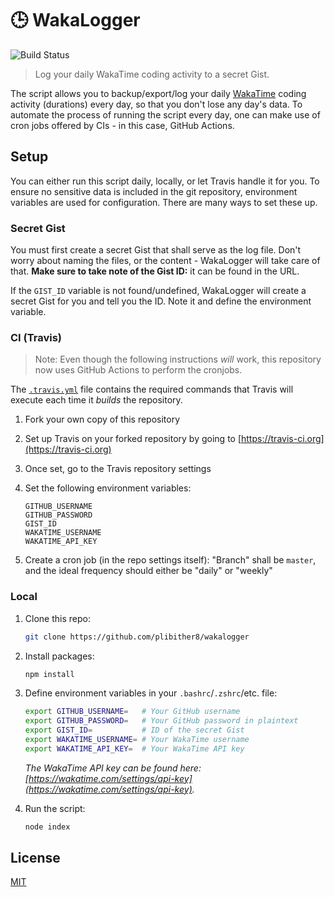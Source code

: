 # 🕒 WakaLogger

![Build Status](https://github.com/plibither8/wakalogger/workflows/main.yml/badge.svg)

> Log your daily WakaTime coding activity to a secret Gist.

The script allows you to backup/export/log your daily [WakaTime](https://wakatime.com) coding activity (durations) every day, so that you don't lose any day's data. To automate the process of running the script every day, one can make use of cron jobs offered by CIs - in this case, GitHub Actions.

## Setup

You can either run this script daily, locally, or let Travis handle it for you. To ensure no sensitive data is included in the git repository, environment variables are used for configuration. There are many ways to set these up.

### Secret Gist

You must first create a secret Gist that shall serve as the log file. Don't worry about naming the files, or the content - WakaLogger will take care of that. **Make sure to take note of the Gist ID:** it can be found in the URL.

If the `GIST_ID` variable is not found/undefined, WakaLogger will create a secret Gist for you and tell you the ID. Note it and define the environment variable.

### CI (Travis)

> Note: Even though the following instructions _will_ work, this repository now uses GitHub Actions to perform the cronjobs.

The [`.travis.yml`](.travis.yml) file contains the required commands that Travis will execute each time it *builds* the repository.

1. Fork your own copy of this repository

1. Set up Travis on your forked repository by going to [https://travis-ci.org](https://travis-ci.org)

1. Once set, go to the Travis repository settings

1. Set the following environment variables:

    ```text
    GITHUB_USERNAME
    GITHUB_PASSWORD
    GIST_ID
    WAKATIME_USERNAME
    WAKATIME_API_KEY
    ```

1. Create a cron job (in the repo settings itself): "Branch" shall be `master`, and the ideal frequency should either be "daily" or "weekly"

### Local

1. Clone this repo:

    ```sh
    git clone https://github.com/plibither8/wakalogger
    ```

1. Install packages:

    ```sh
    npm install
    ```

1. Define environment variables in your `.bashrc`/`.zshrc`/etc. file:

    ```sh
    export GITHUB_USERNAME=   # Your GitHub username
    export GITHUB_PASSWORD=   # Your GitHub password in plaintext
    export GIST_ID=           # ID of the secret Gist
    export WAKATIME_USERNAME= # Your WakaTime username
    export WAKATIME_API_KEY=  # Your WakaTime API key
    ```

    *The WakaTime API key can be found here: [https://wakatime.com/settings/api-key](https://wakatime.com/settings/api-key).*

1. Run the script:

    ```sh
    node index
    ```

## License

[MIT](LICENSE)
